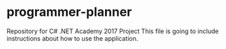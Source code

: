 # programmer-planner
Repository for C# .NET Academy 2017 Project
This file is going to include instructions about how to use the application.
